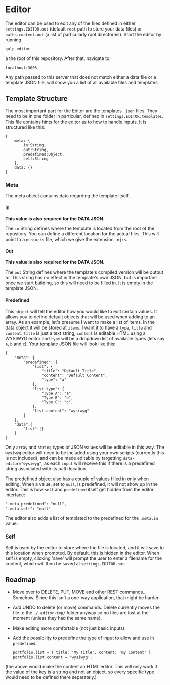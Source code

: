 # Editor

The editor can be used to edit any of the files defined in either `settings.EDITOR.out` (default `root` path to store your data files) or `paths.content.out` (a list of particularly root directories). Start the editor by running

	gulp editor

a the root of this repository. After that, navigate to:

	localhost:3003

Any path passed to this server that does not match either a data file or a template JSON file, will show you a list of all available files and templates.

## Template Structure

The most important part for the Editor are the templates `.json` files. They need to be in one folder in particular, defined in `settings.EDITOR.templates`. This file contains hints for the editor as to how to handle inputs. It is structured like this:

	{
		meta: {
			in:String,
			out:String,
			predefined:Object,
			self:String
		},
		data: {}
	}

### Meta

The meta object contains data regarding the template itself.

#### In

**This value is also required for the DATA JSON.**

The `in` String defines where the template is located from the root of the repository. You can define a different location for the actual files. This will point to a `nunjucks` file, which we give the extension `.njks`.

#### Out

**This value is also required for the DATA JSON.**

The `out` String defines where the template's compiled version will be output to. This string has no effect in the template's own JSON, but is important once we start building, so this will need to be filled in. It is empty in the template JSON.

#### Predefined

This `object` will tell the editor how you would like to edit certain values. It allows you to define default objects that will be used when adding to an array. As an example, let's presume I want to make a list of items. In the data object it will be stored at `items`. I want it to have a `type`, `title` and `content`. `title` is just a text string, `content` is editable HTML using a WYSIWYG editor and `type` will be a dropdown list of available types (lets say `a`, `b` and `c`). Your template JSON file will look like this:
	
	{
		"meta": {
			"predefined": {
				"list": {
					"title": "Default Title",
					"content": "Default Content",
					"type": "a"
				},
				"list.type": {
					"Type A": "a",
					"Type B": "b",
					"Type C": "c",
				},
				"list.content": "wysiwyg"
			}
		},
		"data":{
			"list":[]
		}
	}

Only `array` and `string` types of JSON values will be editable in this way. The `wysiwyg` editor will need to be included using your own scripts (currently this is not included), and can be made editable by targetting `data-editor="wysiwyg"`, as each `input` will receive this if there is a predefined string associated with its path location.

The predefined object also has a couple of values filled in only when editing. When a value, set to `null`, is predefined, it will not show up in the editor. This is how `self` and `predefined` itself get hidden from the editor interface:

	".meta.predefined": "null",
	".meta.self": "null"

The editor also adds a list of templated to the predefined for the `.meta.in` value.

### Self

Self is used by the editor to store where the file is located, and it will save to this location when prompted. By default, this is hidden in the editor. When self is empty, clicking 'save' will prompt the user to enter a filename for the content, which will then be saved at `settings.EDITOR.out`.


## Roadmap

- Move over to DELETE, PUT, MOVE and other REST commands... Somehow. Since this isn't a one-way application, that might be harder.
- Add UNDO to delete (or move) commands. Delete currently moves the file to the `./.editor-tmp/` folder anyway so no files are lost at the moment (unless they had the same name).
- Make editing more comfortable (not just basic inputs).
- Add the possibility to predefine the type of input to allow and use in `predefined`:


	`portfolio.list = { title: 'My Title', content: 'my Content' }`
	`portfolio.list.content = 'wysiwyg';`


(the above would make the content an HTML editor. This will only work if the value of the key is a string and not an object, so every specific type would need to be defined there separately.)
